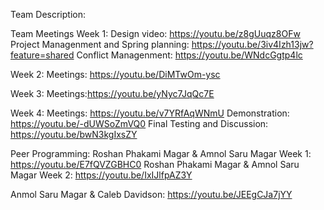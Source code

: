 Team Description:


Team Meetings
Week 1: 
  Design video: https://youtu.be/z8gUuqz8OFw
  Project Managenment and Spring planning: https://youtu.be/3iv4Izh13jw?feature=shared
  Conflict Managenment: https://youtu.be/WNdcGgtp4lc


Week 2:
  Meetings: https://youtu.be/DiMTwOm-ysc

Week 3:
  Meetings:https://youtu.be/yNyc7JqQc7E

Week 4:
  Meetings: https://youtu.be/v7YRfAqWNmU
  Demonstration: https://youtu.be/-dUWSoZmVQ0
  Final Testing and Discussion: https://youtu.be/bwN3kgIxsZY

Peer Programming:
Roshan Phakami Magar & Amnol Saru Magar Week 1: https://youtu.be/E7fQVZGBHC0
Roshan Phakami Magar & Amnol Saru Magar Week 2: https://youtu.be/IxIJlfpAZ3Y

Anmol Saru Magar & Caleb Davidson: https://youtu.be/JEEgCJa7jYY
